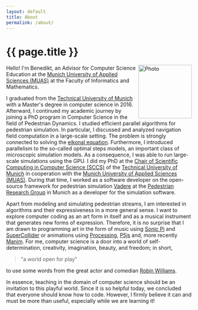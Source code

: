 ```yaml
---
layout: default
title: About
permalink: /about/
---
```

# {{ page.title }}

<div><img style="float: right;height:145px;" src="{% link /assets/images/BZoennchen.JPG %}" alt="Photo"></div>

Hello! I'm Benedikt, an Advisor for Computer Science Education at the [Munich University of Applied Sciences (MUAS)](https://www.cs.hm.edu/en/home/index.en.html) at the Faculty of Informatics and Mathematics. 

I graduated from the [Technical University of Munich](https://www.in.tum.de/en/cover-page/) with a Master's degree in computer science in 2016.
Afterward, I continued my academic journey by joining a PhD program in Computer Science in the field of Pedestrian Dynamics. 
I studied efficient parallel algorithms for pedestrian simulation.
In particular, I discussed and analyzed navigation field computation in a large-scale setting. 
The problem is strongly connected to solving the [eikonal equation](https://en.wikipedia.org/wiki/Eikonal_equation).
Furthermore, I introduced parallelism to the so-called optimal steps models, an important class of microscopic simulation models.
As a consequence, I was able to run large-scale simulations using the GPU.
I did my PhD at the [Chair of Scientific Computing in Computer Science (SCCS)](https://www.in.tum.de/i05/startseite/) of the [Technical University of Munich](https://www.in.tum.de/en/cover-page/) in cooperation with the [Munich University of Applied Sciences (MUAS)](https://www.cs.hm.edu/en/home/index.en.html).
During that time, I worked as a software developer on the open-source framework for pedestrian simulation [Vadere](vadere.org) at the [Pedestrian Research Group](https://www.cs.hm.edu/forschungprojekte/pedestrian_dynamics/index.de.html) in Munich as a developer for the simulation software.

Apart from modeling and simulating pedestrian streams, I am interested in algorithms and their expressiveness in a more general sense.
I want to explore computer coding as an art form in itself and as a musical instrument that generates new forms of expression.
Therefore, it is no surprise that I am drawn to programming art in the form of music using [Sonic Pi](https://sonic-pi.net/) and [SuperCollider](https://supercollider.github.io/) or animations using [Processing](https://processing.org/), [P5js](https://p5js.org/) and, more recently [Manim](https://www.manim.community/).
For me, computer science is a door into a world of self-determination, creativity, imagination, beauty, and freedom; in short, 

>"a world open for play" 

to use some words from the great actor and comedian [Robin Williams](https://en.wikipedia.org/wiki/Robin_Williams).

In essence, teaching in the domain of computer science should be an invitation to this playful world.
Since it is so helpful today, we concluded that everyone should know how to code.
However, I firmly believe it can and must be more than useful, especially while we are learning it!